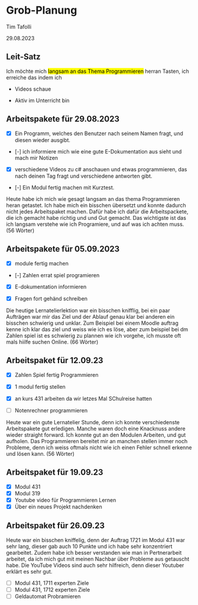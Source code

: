 # Grob-Planung

Tim Tafolli

29.08.2023

## Leit-Satz

Ich möchte mich <mark>langsam an das Thema Programmieren</mark> herran Tasten, ich erreiche das indem ich

* Videos schaue

* Aktiv im Unterricht bin

## Arbeitspakete für 29.08.2023




- [X] Ein Programm,  welches den Benutzer nach seinem Namen fragt, und diesen wieder ausgibt.

- [-] ich informiere mich wie eine gute E-Dokumentation aus sieht und mach mir Notizen

- [X] verschiedene Videos zu c# anschauen und etwas programmieren, das nach deinen Tag fragt und verschiedene antworten gibt.

- [-] Ein Modul fertig machen mit Kurztest.

Heute habe ich mich wie gesagt langsam an das thema Programmieren heran getastet. Ich habe mich ein bisschen übersetzt und konnte dadurch nicht jedes Arbeitspaket machen. Dafür habe ich dafür die Arbeitspackete, die ich gemacht habe richtig und und Gut gemacht. Das wichtigste ist das ich langsam verstehe wie ich Programiere, und auf was ich achten muss. (56 Wörter)

## Arbeitspakete für 05.09.2023

- [x] module fertig machen
- [-] Zahlen errat spiel programieren 
- [x] E-dokumentation informieren
- [x] Fragen fort gehänd schreiben


Die heutige Lernatelierlektion war ein bisschen knifflig, bei ein paar Aufträgen war mir das Ziel und der Ablauf genau klar bei anderen ein bisschen schwierig und unklar. Zum Beispiel bei einem Moodle auftrag kenne ich klar das ziel und weiss wie ich es löse, aber zum beispiel bei dm Zahlen spiel ist es schwierig zu plannen wie ich vorgehe, ich musste oft mals hiilfe suchen Online. (66 Wörter)

## Arbeitspaket für 12.09.23

- [X] Zahlen Spiel fertig Programmieren
- [X] 1 modul fertig stellen
- [X] an kurs 431 arbeiten da wir letzes Mal SChulreise hatten 
- [ ] Notenrechner programmieren


Heute war ein gute Lernatelier Stunde, denn ich konnte verschiedenste Arbeitspakete gut erledigen. Manche waren doch eine Knacknuss andere wieder straight forward. Ich konnte gut an den Modulen Arbeiten, und gut aufholen. Das Programmieren bereitet mir an manchen stellen immer noch Probleme, denn ich weiss oftmals nicht wie ich einen Fehler schnell erkenne und lösen kann. (56 Wörter)

## Arbeitspaket für 19.09.23

- [x] Modul 431
- [x] Modul 319
- [x] Youtube video für Programmieren Lernen
- [x] Über ein neues Projekt nachdenken
  
## Arbeitspaket für 26.09.23

Heute war ein bisschen kniffelig, denn der Auftrag 1721 im  Modul 431 war sehr lang, dieser gab auch 10 Punkte und ich habe sehr konzentriert gearbeitet. Zudem habe ich besser verstanden wie man in Pertnerarbeit arbeitet, da ich mich gut mit meinen Nachbar über Probleme aus getauscht habe. Die YouTube Videos sind auch sehr hilfreich, denn dieser Youtuber erklärt es sehr gut.

- [ ] Modul 431, 1711 experten Ziele
- [ ] Modul 431, 1712 experten Ziele
- [ ] Geldautomat Probramieren 
